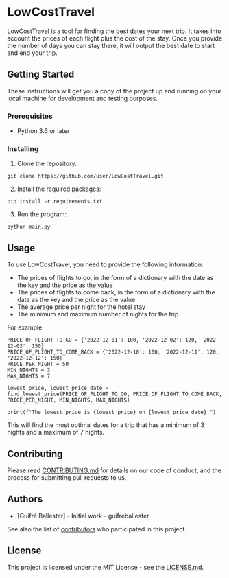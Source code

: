 # LowCostTravel

LowCostTravel is a tool for finding the best dates your next trip. It takes into account the prices of each flight plus the cost of the stay. Once you provide the number of days you can stay there, it will output the best date to start and end your trip.

## Getting Started

These instructions will get you a copy of the project up and running on your local machine for development and testing purposes.

### Prerequisites

- Python 3.6 or later

### Installing

1. Clone the repository:

```
git clone https://github.com/user/LowCostTravel.git
```

2. Install the required packages:

```
pip install -r requirements.txt
```

3. Run the program:

```
python main.py
```

## Usage

To use LowCostTravel, you need to provide the following information:

- The prices of flights to go, in the form of a dictionary with the date as the key and the price as the value
- The prices of flights to come back, in the form of a dictionary with the date as the key and the price as the value
- The average price per night for the hotel stay
- The minimum and maximum number of nights for the trip

For example:

```
PRICE_OF_FLIGHT_TO_GO = {'2022-12-01': 100, '2022-12-02': 120, '2022-12-03': 150}
PRICE_OF_FLIGHT_TO_COME_BACK = {'2022-12-10': 100, '2022-12-11': 120, '2022-12-12': 150}
PRICE_PER_NIGHT = 50
MIN_NIGHTS = 3
MAX_NIGHTS = 7

lowest_price, lowest_price_date = find_lowest_price(PRICE_OF_FLIGHT_TO_GO, PRICE_OF_FLIGHT_TO_COME_BACK, PRICE_PER_NIGHT, MIN_NIGHTS, MAX_NIGHTS)

print(f"The lowest price is {lowest_price} on {lowest_price_date}.")
```

This will find the most optimal dates for a trip that has a minimum of 3 nights and a maximum of 7 nights.

## Contributing
Please read [CONTRIBUTING.md](https://github.com/guifreballester/LowCostTravel/blob/master/CONTRIBUTING.md) for details on our code of conduct, and the process for submitting pull requests to us.

## Authors
- [Guifré Ballester] - Initial work - guifreballester

See also the list of [contributors](https://github.com/guifreballester/LowCostTravel/contributors) who participated in this project.

## License
This project is licensed under the MIT License - see the [LICENSE.md](https://github.com/user/LowCostTravel/blob/master/LICENSE).
